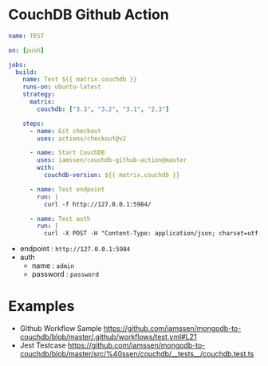 # CouchDB Github Action

```yaml
name: TEST

on: [push]

jobs:
  build:
    name: Test ${{ matrix.couchdb }}
    runs-on: ubuntu-latest
    strategy:
      matrix:
        couchdb: ["3.3", "3.2", "3.1", "2.3"]

    steps:
      - name: Git checkout
        uses: actions/checkout@v2

      - name: Start CouchDB
        uses: iamssen/couchdb-github-action@master
        with:
          couchdb-version: ${{ matrix.couchdb }}

      - name: Test endpoint
        run: |
          curl -f http://127.0.0.1:5984/

      - name: Test auth
        run: |
          curl -X POST -H "Content-Type: application/json; charset=utf-8" -d '{"name": "admin", "password": "password"}' http://127.0.0.1:5984/_session
```

- endpoint : `http://127.0.0.1:5984`
- auth
  - name : `admin`
  - password : `password`

# Examples

- Github Workflow Sample <https://github.com/iamssen/mongodb-to-couchdb/blob/master/.github/workflows/test.yml#L21>
- Jest Testcase <https://github.com/iamssen/mongodb-to-couchdb/blob/master/src/%40ssen/couchdb/__tests__/couchdb.test.ts>
